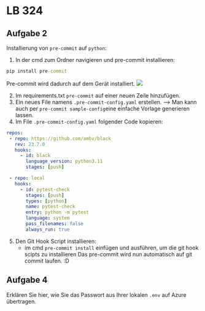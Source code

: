 # LB 324

## Aufgabe 2
Installierung von `pre-commit` auf `python`:
1. In der cmd zum Ordner navigieren und pre-commit installieren:
```cmd
pip install pre-commit
```
Pre-commit wird dadurch auf dem Gerät installiert. 
<a href="https://cdn.discordapp.com/attachments/1059541999633580154/1156212863413788783/precommit-install.png?ex=651426a4&is=6512d524&hm=d15ae164d46d4326608062f3b354cf7202931bbc00d1d6bc93f16d85e898a482&" title="precommit-installation"><img src="{image-url}" alt="  " /></a>

2. Im requirements.txt `pre-commit` auf einer neuen Zeile hinzufügen. 
3. Ein neues File namens `.pre-commit-config.yaml` erstellen.
   --> Man kann auch per `pre-commit sample-config`eine einfache Vorlage generieren lassen.
4. Im File `.pre-commit-config.yaml` folgender Code kopieren:

 ```.yaml
repos:
  - repo: https://github.com/ambv/black
    rev: 23.7.0
    hooks:
      - id: black
        language_version: python3.11
        stages: [push]

  - repo: local
    hooks:
      - id: pytest-check
        stages: [push]
        types: [python]
        name: pytest-check
        entry: python -m pytest
        language: system
        pass_filenames: false
        always_run: true
 ```
5. Den Git Hook Script installieren:
   - im cmd `pre-commit install` einfügen und ausführen, um die git hook scipts zu installieren
Das pre-commit wird nun automatisch auf git commit laufen. :D

## Aufgabe 4
Erklären Sie hier, wie Sie das Passwort aus Ihrer lokalen `.env` auf Azure übertragen.
